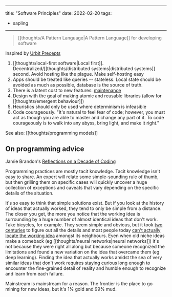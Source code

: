 
---
title: "Software Principles"
date: 2022-02-20
tags:
- sapling
---

> [[thoughts/A Pattern Language|A Pattern Language]] for developing software

Inspired by [Urbit Precepts](https://urbit.org/docs/development/precepts)

1. [[thoughts/local-first software|Local first]]. Decentralized/[[thoughts/distributed systems|distributed systems]] second. Avoid hosting like the plague. Make self-hosting easy
2. Apps should be treated like queries -- stateless. Local state should be avoided as much as possible, database is the source of truth.
3. There is a latent cost to new features: [maintenance](thoughts/maintenance.md)
4. Design with the goal of making atomic and reusable libraries (allow for [[thoughts/emergent behaviour]])
5. Heuristics should only be used where determinism is infeasible
6. Code courageously. "It's natural to feel fear of code; however, you must act as though you are able to master and change any part of it. To code courageously is to walk into any abyss, bring light, and make it right."

See also: [[thoughts/programming models]]

## On programming advice
Jamie Brandon's [Reflections on a Decade of Coding](https://www.scattered-thoughts.net/writing/reflections-on-a-decade-of-coding)

Programming practices are mostly tacit knowledge. Tacit knowledge isn't easy to share. An expert will relate some simple-sounding rule of thumb, but then grilling them on specific cases will quickly uncover a huge collection of exceptions and caveats that vary depending on the specific details of the situation.

It's so easy to think that simple solutions exist. But if you look at the history of ideas that actually worked, they tend to only be simple from a distance. The closer you get, the more you notice that the working idea is surrounding by a huge number of almost identical ideas that don't work. Take bicycles, for example. They seem simple and obvious, but it took [two centuries](https://en.wikipedia.org/wiki/History_of_the_bicycle) to figure out all the details and most people today [can't actually locate the working idea](https://link.springer.com/content/pdf/10.3758/BF03195929.pdf) amongst its neighbours. Even when old niche ideas make a comeback (eg [[thoughts/neural networks|neural networks]]) it's not because they were right all along but because someone recognized the limitations and found a new variation on the idea that overcame them (eg deep learning). Finding the idea that actually works amidst the sea of very similar ideas that don't work requires staying curious long enough to encounter the fine-grained detail of reality and humble enough to recognize and learn from each failure.

Mainstream is mainstream for a reason. The frontier is the place to go mining for new ideas, but it's 1% gold and 99% mud.